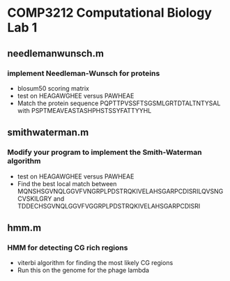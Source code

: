 #  COMP3212 Computational Biology Lab 1

## needlemanwunsch.m
### implement Needleman-Wunsch for proteins
- blosum50 scoring matrix
- test on HEAGAWGHEE versus PAWHEAE
- Match the protein sequence PQPTTPVSSFTSGSMLGRTDTALTNTYSAL with PSPTMEAVEASTASHPHSTSSYFATTYYHL

## smithwaterman.m
### Modify your program to implement the Smith-Waterman algorithm
- test on HEAGAWGHEE versus PAWHEAE
- Find the best local match between MQNSHSGVNQLGGVFVNGRPLPDSTRQKIVELAHSGARPCDISRILQVSNGCVSKILGRY and TDDECHSGVNQLGGVFVGGRPLPDSTRQKIVELAHSGARPCDISRI

## hmm.m
### HMM for detecting CG rich regions
- viterbi algorithm for finding the most likely CG regions
- Run this on the genome for the phage lambda
